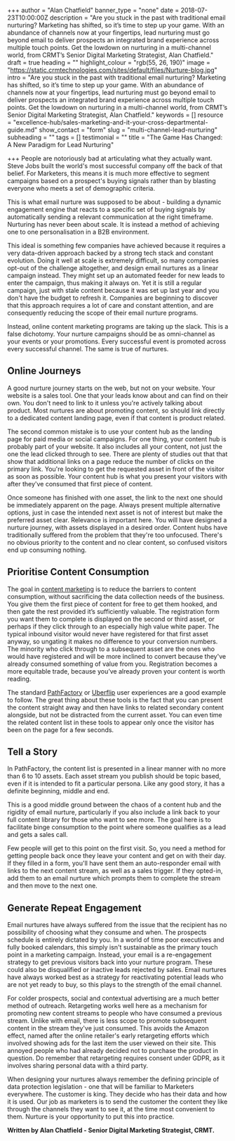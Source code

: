 +++
author = "Alan Chatfield"
banner_type = "none"
date = 2018-07-23T10:00:00Z
description = "Are you stuck in the past with traditional email nurturing? Marketing has shifted, so it’s time to step up your game. With an abundance of channels now at your fingertips, lead nurturing must go beyond email to deliver prospects an integrated brand experience across multiple touch points. Get the lowdown on nurturing in a multi-channel world, from CRMT’s Senior Digital Marketing Strategist, Alan Chatfield."
draft = true
heading = ""
highlight_colour = "rgb(55, 26, 190)"
image = "https://static.crmtechnologies.com/sites/default/files/Nurture-blog.jpg"
intro = "Are you stuck in the past with traditional email nurturing? Marketing has shifted, so it’s time to step up your game. With an abundance of channels now at your fingertips, lead nurturing must go beyond email to deliver prospects an integrated brand experience across multiple touch points. Get the lowdown on nurturing in a multi-channel world, from CRMT’s Senior Digital Marketing Strategist, Alan Chatfield."
keywords = []
resource = "excellence-hub/sales-marketing-and-it-your-cross-departmental-guide.md"
show_contact = "form"
slug = "multi-channel-lead-nurturing"
subheading = ""
tags = []
testimonial = ""
title = "The Game Has Changed: A New Paradigm for Lead Nurturing"

+++
People are notoriously bad at articulating what they actually want. Steve Jobs built the world's most successful company off the back of that belief. For Marketers, this means it is much more effective to segment campaigns based on a prospect's buying signals rather than by blasting everyone who meets a set of demographic criteria.

This is what email nurture was supposed to be about - building a dynamic engagement engine that reacts to a specific set of buying signals by automatically sending a relevant communication at the right timeframe. Nurturing has never been about scale. It is instead a method of achieving one to one personalisation in a B2B environment.

This ideal is something few companies have achieved because it requires a very data-driven approach backed by a strong tech stack and constant evolution. Doing it well at scale is extremely difficult, so many companies opt-out of the challenge altogether, and design email nurtures as a linear campaign instead. They might set up an automated feeder for new leads to enter the campaign, thus making it always on. Yet it is still a regular campaign, just with stale content because it was set up last year and you don't have the budget to refresh it. Companies are beginning to discover that this approach requires a lot of care and constant attention, and are consequently reducing the scope of their email nurture programs.

Instead, online content marketing programs are taking up the slack. This is a false dichotomy. Your nurture campaigns should be as omni-channel as your events or your promotions. Every successful event is promoted across every successful channel. The same is true of nurtures.

## Online Journeys

A good nurture journey starts on the web, but not on your website. Your website is a sales tool. One that your leads know about and can find on their own. You don't need to link to it unless you're actively talking about product. Most nurtures are about promoting content, so should link directly to a dedicated content landing page, even if that content is product related.

The second common mistake is to use your content hub as the landing page for paid media or social campaigns. For one thing, your content hub is probably part of your website. It also includes all your content, not just the one the lead clicked through to see. There are plenty of studies out that that show that additional links on a page reduce the number of clicks on the primary link. You're looking to get the requested asset in front of the visitor as soon as possible. Your content hub is what you present your visitors with after they've consumed that first piece of content.

Once someone has finished with one asset, the link to the next one should be immediately apparent on the page. Always present multiple alternative options, just in case the intended next asset is not of interest but make the preferred asset clear. Relevance is important here. You will have designed a nurture journey, with assets displayed in a desired order. Content hubs have traditionally suffered from the problem that they're too unfocused. There's no obvious priority to the content and no clear content, so confused visitors end up consuming nothing.

## Prioritise Content Consumption

The goal in [content marketing](https://www.crmtechnologies.com/what-we-do/consultancy "Content Marketing") is to reduce the barriers to content consumption, without sacrificing the data collection needs of the business. You give them the first piece of content for free to get them hooked, and then gate the rest provided it’s sufficiently valuable. The registration form you want them to complete is displayed on the second or third asset, or perhaps if they click through to an especially high value white paper. The typical inbound visitor would never have registered for that first asset anyway, so ungating it makes no difference to your conversion numbers. The minority who click through to a subsequent asset are the ones who would have registered and will be more inclined to convert because they've already consumed something of value from you. Registration becomes a more equitable trade, because you’ve already proven your content is worth reading.

The standard [PathFactory](https://www.pathfactory.com/ "PathFactory - Content Insight and Activation") or [Uberflip](https://www.uberflip.com/ "Uberflip - Content Experience Marketing") user experiences are a good example to follow. The great thing about these tools is the fact that you can present the content straight away and then have links to related secondary content alongside, but not be distracted from the current asset. You can even time the related content list in these tools to appear only once the visitor has been on the page for a few seconds.

## Tell a Story

In PathFactory, the content list is presented in a linear manner with no more than 6 to 10 assets. Each asset stream you publish should be topic based, even if it is intended to fit a particular persona. Like any good story, it has a definite beginning, middle and end.

This is a good middle ground between the chaos of a content hub and the rigidity of email nurture, particularly if you also include a link back to your full content library for those who want to see more. The goal here is to facilitate binge consumption to the point where someone qualifies as a lead and gets a sales call.

Few people will get to this point on the first visit. So, you need a method for getting people back once they leave your content and get on with their day. If they filled in a form, you'll have sent them an auto-responder email with links to the next content stream, as well as a sales trigger. If they opted-in, add them to an email nurture which prompts them to complete the stream and then move to the next one.

## Generate Repeat Engagement

Email nurtures have always suffered from the issue that the recipient has no possibility of choosing what they consume and when. The prospects schedule is entirely dictated by you. In a world of time poor executives and fully booked calendars, this simply isn't sustainable as the primary touch point in a marketing campaign. Instead, your email is a re-engagement strategy to get previous visitors back into your nurture program. These could also be disqualified or inactive leads rejected by sales. Email nurtures have always worked best as a strategy for reactivating potential leads who are not yet ready to buy, so this plays to the strength of the email channel.

For colder prospects, social and contextual advertising are a much better method of outreach. Retargeting works well here as a mechanism for promoting new content streams to people who have consumed a previous stream. Unlike with email, there is less scope to promote subsequent content in the stream they've just consumed. This avoids the Amazon effect, named after the online retailer's early retargeting efforts which involved showing ads for the last item the user viewed on their site. This annoyed people who had already decided not to purchase the product in question. Do remember that retargeting requires consent under GDPR, as it involves sharing personal data with a third party.

When designing your nurtures always remember the defining principle of data protection legislation - one that will be familiar to Marketers everywhere. The customer is king. They decide who has their data and how it is used. Our job as marketers is to send the customer the content they like through the channels they want to see it, at the time most convenient to them. Nurture is your opportunity to put this into practice.

**Written by Alan Chatfield - Senior Digital Marketing Strategist, CRMT.**